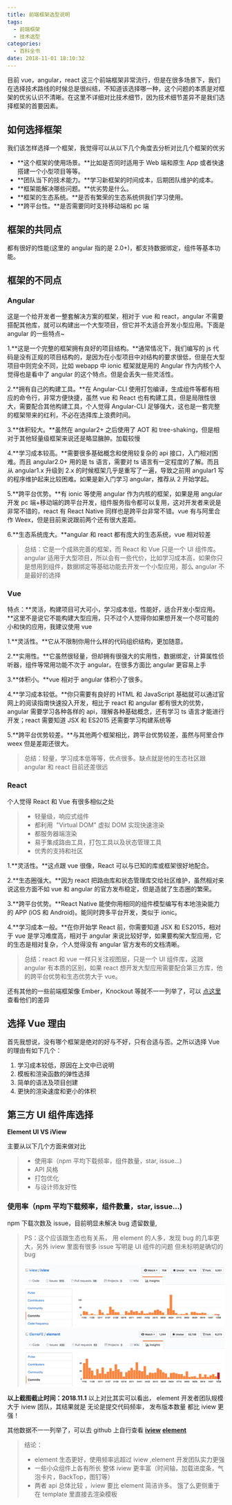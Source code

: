```yaml
---
title: 前端框架选型说明
tags:
  - 前端框架
  - 技术选型
categories:
  - 百科全书
date: 2018-11-01 18:10:32
---
```


目前 vue，angular，react 这三个前端框架非常流行，但是在很多场景下，我们在选择技术路线的时候总是很纠结，不知道该选择哪一种，这个问题的本质是对框架的优劣认识不清晰。在这里不详细对比技术细节，因为技术细节差异不是我们选择框架的首要因素。

## 如何选择框架

我们该怎样选择一个框架，我觉得可以从以下几个角度去分析对比几个框架的优劣

- **这个框架的使用场景。**比如是否同时适用于 Web 端和原生 App 或者快速搭建一个小型项目等等。
- **团队当下的技术能力。**学习新框架的时间成本，后期团队维护的成本。
- **框架能解决哪些问题。**优劣势是什么。
- **框架的生态系统。**是否有繁荣的生态系统供我们学习使用。
- **跨平台性。**是否需要同时支持移动端和 pc 端

## 框架的共同点

都有很好的性能(这里的 angular 指的是 2.0+)，都支持数据绑定，组件等基本功能。

<!-- more -->

## 框架的不同点

### Angular

这是一个给开发者一整套解决方案的框架，相对于 vue 和 react，angular 不需要搭配其他库，就可以构建出一个大型项目，但它并不太适合开发小型应用。下面是 angular 的一些特点~

1.**这是一个完整的框架拥有良好的项目结构。**通常情况下，我们编写的 js 代码是没有正规的项目结构的，是因为在小型项目中对结构的要求很低，但是在大型项目中则完全不同，比如 webapp 中 ionic 框架就是用的 Angular 作为内核个人觉得也是看中了 angular 的这个特点。但是会丢失一些灵活性。

2.**拥有自己的构建工具。**在 Angular-CLI 使用打包编译，生成组件等都有相应的命令行，非常方便快捷，虽然 vue 和 React 也有构建工具，但是局限性很大，需要配合其他构建工具，个人觉得 Angular-CLI 足够强大，这也是一套完整的框架带来的红利，不必在选择库上浪费时间。

3.**体积较大。**虽然在 angular2+ 之后使用了 AOT 和 tree-shaking，但是相对于其他轻量级框架来说还是略显臃肿。加载较慢

4.**学习成本较高。**需要很多基础概念和使用较复杂的 api 接口，入门相对困难。而且 angular2.0+ 用的是 ts 语言，需要对 ts 语言有一定程度的了解。而且从 angular1.x 升级到 2.x 的时候框架几乎是重写了一遍，导致之前用 angular1 写的程序维护起来比较困难。如果是新入门学习 angular，推荐从 2 开始学起。

5.**跨平台优势。**有 ionic 等使用 angular 作为内核的框架，如果是用 angular 开发 pc 端+移动端的跨平台开发，组件服务指令都可以复用，这对开发者来说是非常不错的，react 有 React Native 同样也是跨平台非常不错。vue 有与阿里合作 Weex，但是目前来说跟前两个还有很大差距。

6.**生态系统庞大。**angular 和 react 都有庞大的生态系统，vue 相对较差

> 总结：它是一个成熟完善的框架，而 React 和 Vue 只是一个 UI 组件库。angular 适用于大型项目，所以会有一些代价，比如学习成本高，如果你只是想用到组件，数据绑定等基础功能去开发一个小型应用，那么 angular 不是最好的选择

### Vue

特点：**灵活，构建项目可大可小，学习成本低，性能好，适合开发小型应用。**这里不是说它不能构建大型应用，只不过个人觉得你如果想开发一个尽可能的小和快的应用，我建议使用 vue

1.**灵活性。**它从不限制你用什么样的代码组织结构，更加随意。

2.**实用性。**它虽然很轻量，但却拥有很强大的实用性，数据绑定，计算属性侦听器，组件等常用功能不次于 angular。在很多方面比 angular 更容易上手

3.**体积小。**vue 相对于 angular 体积小了很多。

4.**学习成本较低。**你只需要有良好的 HTML 和 JavaScript 基础就可以通过官网上的阅读指南快速投入开发，相比于 react 和 angular 都有很大的优势，angular 需要学习各种各样的 api，理解各种基础概念，还有学习 ts 语言才能进行开发；react 需要知道 JSX 和 ES2015 还需要学习构建系统等

5.**跨平台优势较差。**与其他两个框架相比，跨平台优势较差，虽然与阿里合作 weex 但是差距还很大。

> 总结：轻量，学习成本低等等，优点很多。缺点就是他的生态社区跟 angular 和 react 目前还差很远

### React

个人觉得 React 和 Vue 有很多相似之处

> - 轻量级，响应式组件
> - 都利用  "Virtual DOM" 虚拟 DOM 实现快速渲染
> - 都服务器端渲染
> - 易于集成路由工具，打包工具以及状态管理工具
> - 优秀的支持和社区

1.**灵活性。**这点跟 vue 很像，React 可以与已知的库或框架很好地配合。

2.**生态圈强大。**因为 react 把路由库和状态管理库交给社区维护，虽然相对来说这些方面不如 vue 和 angular 的官方发布稳定，但是造就了生态圈的繁荣。

3.**跨平台优势。**React Native 能使你用相同的组件模型编写有本地渲染能力的 APP (iOS 和 Android)。能同时跨多平台开发，类似于 ionic。

4.**学习成本一般。**在你开始学 React 前，你需要知道 JSX 和 ES2015，相对于 vue 是学习难度高，相对于 angular 来说比较好学，如果要构架大型应用，它的生态是相对复杂，个人觉得没有 angular 官方发布的文档清晰。

> 总结：react 和 vue 一样只关注视图层，只是一个 UI 组件库，这跟 angular 有本质的区别，如果 react 想开发大型应用需要配合第三方库，他的跨平台优势和生态优势大于 vue。

还有其他的一些前端框架像 Ember，Knockout 等就不一一列举了，可以 [点这里](https://cn.vuejs.org/v2/guide/comparison.html) 查看他们的差异

## 选择 Vue 理由

首先我想说，没有哪个框架是绝对的好与不好，只有合适与否。之所以选择 Vue 的理由有如下几个：

1. 学习成本较低，原因在上文中已说明
2. 模板和渲染函数的弹性选择
3. 简单的语法及项目创建
4. 更快的渲染速度和更小的体积

## 第三方 UI 组件库选择

**Element UI VS iView**

主要从以下几个方面来做对比

> - 使用率（npm 平均下载频率，组件数量，star, issue…)
> - API 风格
> - 打包优化
> - 与设计师友好性

### 使用率（npm 平均下载频率，组件数量，star, issue…)

npm 下载次数及 issue，目前明显未解决 bug 遗留数量,

> PS：这个应该跟生态也有关系， 用 element 的人多，发现 bug 的几率更大，另外 iview 里面有很多 issue 写明是 UI 组件的问题 但未标明是确切的 bug
>
> ![](/images/baike/iview.png) 
> ![](/images/baike/element-ui.png)

**以上截图截止时间：2018.11.1**
以上对比其实可以看出， element 开发者团队规模大于 iview 团队，其结果就是 无论是提交代码频率， 发布版本数量 都比 iview 更强！

其他数据不一一列举了，可以去 github 上自行查看
**[iview](https://github.com/iview/iview)**
**[element](https://github.com/ElemeFE/element)**

> 结论：
>
> - element 生态更好，使用频率远超过 iview ,element 开发团队实力更强
> - 一些小众组件上各有所长 整体 iview 更丰富（时间轴，加载进度条，气泡卡片，BackTop，图钉等）
> - 两者 api 总体比较 ，iview 要比 element 简洁许多。 饿了么更侧重于在 template 里直接去渲染模板

